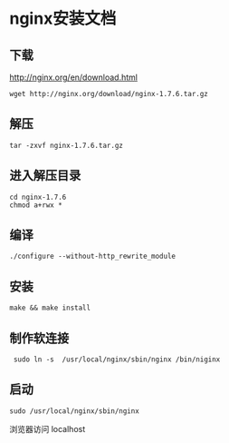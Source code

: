 # nginx安装文档

## 下载
http://nginx.org/en/download.html

 	wget http://nginx.org/download/nginx-1.7.6.tar.gz
	
## 解压

	tar -zxvf nginx-1.7.6.tar.gz

## 进入解压目录  

	cd nginx-1.7.6 
	chmod a+rwx *

## 编译

	./configure --without-http_rewrite_module

## 安装

	make && make install

## 制作软连接

	 sudo ln -s  /usr/local/nginx/sbin/nginx /bin/niginx

## 启动

	sudo /usr/local/nginx/sbin/nginx

浏览器访问 localhost